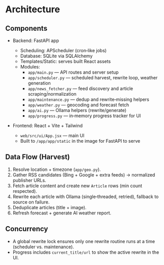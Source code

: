 # Architecture

## Components

- Backend: FastAPI app
  - Scheduling: APScheduler (cron‑like jobs)
  - Database: SQLite via SQLAlchemy
  - Templates/Static: serves built React assets
  - Modules:
    - `app/main.py` — API routes and server setup
    - `app/scheduler.py` — scheduled harvest, rewrite loop, weather generation
    - `app/news_fetcher.py` — feed discovery and article scraping/normalization
    - `app/maintenance.py` — dedup and rewrite‑missing helpers
    - `app/weather.py` — geocoding and forecast fetch
    - `app/ai.py` — Ollama helpers (rewrite/generate)
    - `app/progress.py` — in‑memory progress tracker for UI

- Frontend: React + Vite + Tailwind
  - `web/src/ui/App.jsx` — main UI
  - Built to `/app/app/static` in the image for FastAPI to serve

## Data Flow (Harvest)

1. Resolve location + timezone (`app/geo.py`).
2. Gather RSS candidates (Bing + Google + extra feeds) → normalized publisher URLs.
3. Fetch article content and create new `Article` rows (min count respected).
4. Rewrite each article with Ollama (single‑threaded, retried), fallback to source on failure.
5. Deduplicate articles (title + image).
6. Refresh forecast + generate AI weather report.

## Concurrency

- A global rewrite lock ensures only one rewrite routine runs at a time (scheduler vs. maintenance).
- Progress includes `current_title/url` to show the active rewrite in the UI.

